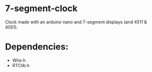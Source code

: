 # 7-segment-clock
Clock made with an arduino nano and 7-segment displays (and 4511 &amp; 4051).
# Dependencies:
  - Wire.h
  - RTClib.h
